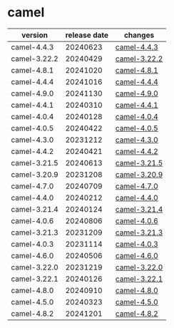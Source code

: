 # camel	


|version|release date|changes|
|---|---|---|
|camel-4.4.3|20240623|[camel-4.4.3](./camel-4.4.3-20240623.md)|
|camel-3.22.2|20240429|[camel-3.22.2](./camel-3.22.2-20240429.md)|
|camel-4.8.1|20241020|[camel-4.8.1](./camel-4.8.1-20241020.md)|
|camel-4.4.4|20241016|[camel-4.4.4](./camel-4.4.4-20241016.md)|
|camel-4.9.0|20241130|[camel-4.9.0](./camel-4.9.0-20241130.md)|
|camel-4.4.1|20240310|[camel-4.4.1](./camel-4.4.1-20240310.md)|
|camel-4.0.4|20240128|[camel-4.0.4](./camel-4.0.4-20240128.md)|
|camel-4.0.5|20240422|[camel-4.0.5](./camel-4.0.5-20240422.md)|
|camel-4.3.0|20231212|[camel-4.3.0](./camel-4.3.0-20231212.md)|
|camel-4.4.2|20240421|[camel-4.4.2](./camel-4.4.2-20240421.md)|
|camel-3.21.5|20240613|[camel-3.21.5](./camel-3.21.5-20240613.md)|
|camel-3.20.9|20231208|[camel-3.20.9](./camel-3.20.9-20231208.md)|
|camel-4.7.0|20240709|[camel-4.7.0](./camel-4.7.0-20240709.md)|
|camel-4.4.0|20240212|[camel-4.4.0](./camel-4.4.0-20240212.md)|
|camel-3.21.4|20240124|[camel-3.21.4](./camel-3.21.4-20240124.md)|
|camel-4.0.6|20240806|[camel-4.0.6](./camel-4.0.6-20240806.md)|
|camel-3.21.3|20231209|[camel-3.21.3](./camel-3.21.3-20231209.md)|
|camel-4.0.3|20231114|[camel-4.0.3](./camel-4.0.3-20231114.md)|
|camel-4.6.0|20240506|[camel-4.6.0](./camel-4.6.0-20240506.md)|
|camel-3.22.0|20231219|[camel-3.22.0](./camel-3.22.0-20231219.md)|
|camel-3.22.1|20240126|[camel-3.22.1](./camel-3.22.1-20240126.md)|
|camel-4.8.0|20240910|[camel-4.8.0](./camel-4.8.0-20240910.md)|
|camel-4.5.0|20240323|[camel-4.5.0](./camel-4.5.0-20240323.md)|
|camel-4.8.2|20241201|[camel-4.8.2](./camel-4.8.2-20241201.md)|

